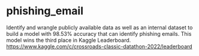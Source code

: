 # phishing_email
Identify and wrangle publicly available data as well as an internal dataset to build a model with 98.53% accuracy that can identify phishing emails. 
This model wins the third place in Kaggle Leaderboard. https://www.kaggle.com/c/crossroads-classic-datathon-2022/leaderboard

